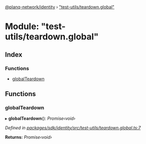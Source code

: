 [@planq-network/identity](../README.md) › ["test-utils/teardown.global"](_test_utils_teardown_global_.md)

# Module: "test-utils/teardown.global"

## Index

### Functions

* [globalTeardown](_test_utils_teardown_global_.md#globalteardown)

## Functions

###  globalTeardown

▸ **globalTeardown**(): *Promise‹void›*

*Defined in [packages/sdk/identity/src/test-utils/teardown.global.ts:7](https://github.com/planq-network/planq-sdk/blob/master/packages/sdk/identity/src/test-utils/teardown.global.ts#L7)*

**Returns:** *Promise‹void›*
